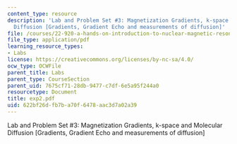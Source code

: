 ```yaml
---
content_type: resource
description: 'Lab and Problem Set #3: Magnetization Gradients, k-space and Molecular
  Diffusion [Gradients, Gradient Echo and measurements of diffusion]'
file: /courses/22-920-a-hands-on-introduction-to-nuclear-magnetic-resonance-january-iap-1997/622bf26dfb7ba70f6478aac3d7a02a39_exp2.pdf
file_type: application/pdf
learning_resource_types:
- Labs
license: https://creativecommons.org/licenses/by-nc-sa/4.0/
ocw_type: OCWFile
parent_title: Labs
parent_type: CourseSection
parent_uid: 7675cf71-28db-9477-c7df-6e5a95f244a0
resourcetype: Document
title: exp2.pdf
uid: 622bf26d-fb7b-a70f-6478-aac3d7a02a39
---
```

Lab and Problem Set #3: Magnetization Gradients, k-space and Molecular Diffusion [Gradients, Gradient Echo and measurements of diffusion]